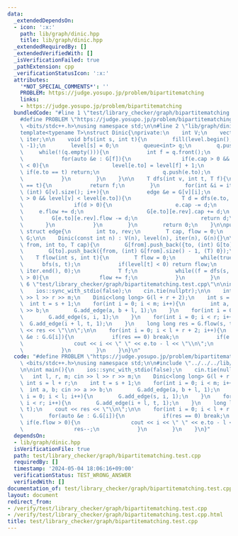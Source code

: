 ```yaml
---
data:
  _extendedDependsOn:
  - icon: ':x:'
    path: lib/graph/dinic.hpp
    title: lib/graph/dinic.hpp
  _extendedRequiredBy: []
  _extendedVerifiedWith: []
  _isVerificationFailed: true
  _pathExtension: cpp
  _verificationStatusIcon: ':x:'
  attributes:
    '*NOT_SPECIAL_COMMENTS*': ''
    PROBLEM: https://judge.yosupo.jp/problem/bipartitematching
    links:
    - https://judge.yosupo.jp/problem/bipartitematching
  bundledCode: "#line 1 \"test/library_checker/graph/bipartitematching.test.cpp\"\n\
    #define PROBLEM \"https://judge.yosupo.jp/problem/bipartitematching\"\n#include\
    \ <bits/stdc++.h>\nusing namespace std;\n\n#line 2 \"lib/graph/dinic.hpp\"\n\n\
    template<typename T>\nstruct Dinic{\nprivate:\n    int V;\n    vector<int> level,\
    \ iter;\n\n    void bfs(int s, int t){\n        fill(level.begin(), level.end(),\
    \ -1);\n        level[s] = 0;\n        queue<int> q;\n        q.push(s);\n   \
    \     while(!(q.empty())){\n            int f = q.front();\n            q.pop();\n\
    \            for(auto &e : G[f]){\n                if(e.cap > 0 && level[e.to]\
    \ < 0){\n                    level[e.to] = level[f] + 1;\n                   \
    \ if(e.to == t) return;\n                    q.push(e.to);\n                }\n\
    \            }\n        }\n    }\n\n    T dfs(int v, int t, T f){\n        if(v\
    \ == t){\n            return f;\n        }\n        for(int &i = iter[v]; i <\
    \ (int) G[v].size(); i++){\n            edge &e = G[v][i];\n            if(e.cap\
    \ > 0 && level[v] < level[e.to]){\n                T d = dfs(e.to, t, min(f, e.cap));\n\
    \                if(d > 0){\n                    e.cap -= d;\n               \
    \     e.flow += d;\n                    G[e.to][e.rev].cap += d;\n           \
    \         G[e.to][e.rev].flow -= d;\n                    return d;\n         \
    \       }\n            }\n        }\n        return 0;\n    }\n\npublic:\n   \
    \ struct edge{\n        int to, rev;\n        T cap, flow = 0;\n    };\n    vector<vector<edge>>\
    \ G;\n\n    Dinic(const int n) : V(n), level(n), iter(n), G(n){}\n\n    void add_edge(int\
    \ from, int to, T cap){\n        G[from].push_back({to, (int) G[to].size(), cap});\n\
    \        G[to].push_back({from, (int) G[from].size() - 1, (T) 0});\n    }\n\n\
    \    T flow(int s, int t){\n        T flow = 0;\n        while(true){\n      \
    \      bfs(s, t);\n            if(level[t] < 0) return flow;\n            fill(iter.begin(),\
    \ iter.end(), 0);\n            T f;\n            while((f = dfs(s, t, numeric_limits<T>::max()))\
    \ > 0){\n                flow += f;\n            }\n        }\n    }\n};\n#line\
    \ 6 \"test/library_checker/graph/bipartitematching.test.cpp\"\n\nint main(){\n\
    \    ios::sync_with_stdio(false);\n    cin.tie(nullptr);\n\n    int l, r, m; cin\
    \ >> l >> r >> m;\n    Dinic<long long> G(l + r + 2);\n    int s = l + r;\n  \
    \  int t = s + 1;\n    for(int i = 0; i < m; i++){\n        int a, b; cin >> a\
    \ >> b;\n        G.add_edge(a, b + l, 1);\n    }\n    for(int i = 0; i < l; i++){\n\
    \        G.add_edge(s, i, 1);\n    }\n    for(int i = 0; i < r; i++){\n      \
    \  G.add_edge(i + l, t, 1);\n    }\n    long long res = G.flow(s, t);\n    cout\
    \ << res << \"\\n\";\n\n    for(int i = 0; i < l + r + 2; i++){\n        for(auto\
    \ &e : G.G[i]){\n            if(res == 0) break;\n            if(e.flow > 0){\n\
    \                cout << i << \" \" << e.to - l << \"\\n\";\n                res--;\n\
    \            }\n        }\n    }\n}\n"
  code: "#define PROBLEM \"https://judge.yosupo.jp/problem/bipartitematching\"\n#include\
    \ <bits/stdc++.h>\nusing namespace std;\n\n#include \"../../../lib/graph/dinic.hpp\"\
    \n\nint main(){\n    ios::sync_with_stdio(false);\n    cin.tie(nullptr);\n\n \
    \   int l, r, m; cin >> l >> r >> m;\n    Dinic<long long> G(l + r + 2);\n   \
    \ int s = l + r;\n    int t = s + 1;\n    for(int i = 0; i < m; i++){\n      \
    \  int a, b; cin >> a >> b;\n        G.add_edge(a, b + l, 1);\n    }\n    for(int\
    \ i = 0; i < l; i++){\n        G.add_edge(s, i, 1);\n    }\n    for(int i = 0;\
    \ i < r; i++){\n        G.add_edge(i + l, t, 1);\n    }\n    long long res = G.flow(s,\
    \ t);\n    cout << res << \"\\n\";\n\n    for(int i = 0; i < l + r + 2; i++){\n\
    \        for(auto &e : G.G[i]){\n            if(res == 0) break;\n           \
    \ if(e.flow > 0){\n                cout << i << \" \" << e.to - l << \"\\n\";\n\
    \                res--;\n            }\n        }\n    }\n}"
  dependsOn:
  - lib/graph/dinic.hpp
  isVerificationFile: true
  path: test/library_checker/graph/bipartitematching.test.cpp
  requiredBy: []
  timestamp: '2024-05-04 18:06:16+09:00'
  verificationStatus: TEST_WRONG_ANSWER
  verifiedWith: []
documentation_of: test/library_checker/graph/bipartitematching.test.cpp
layout: document
redirect_from:
- /verify/test/library_checker/graph/bipartitematching.test.cpp
- /verify/test/library_checker/graph/bipartitematching.test.cpp.html
title: test/library_checker/graph/bipartitematching.test.cpp
---
```

